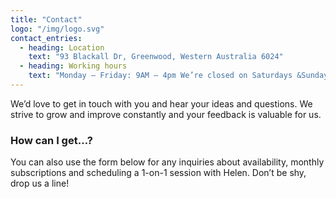 ```yaml
---
title: "Contact"
logo: "/img/logo.svg"
contact_entries:
  - heading: Location
    text: "93 Blackall Dr, Greenwood, Western Australia 6024"
  - heading: Working hours
    text: "Monday – Friday: 9AM – 4pm We’re closed on Saturdays &Sundays"
---
```


We’d love to get in touch with you and hear your ideas and
questions. We strive to grow and improve constantly and your feedback
is valuable for us.

<h3 class="f4 b lh-title mb2">How can I get…?</h3>

You can also use the form below for any inquiries about availability, monthly subscriptions and scheduling a 1-on-1 session
with Helen. Don’t be shy, drop us a line!
